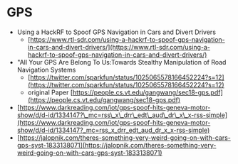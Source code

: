 # GPS

* Using a HackRF to Spoof GPS Navigation in Cars and Divert Drivers
  * [https://www.rtl-sdr.com/using-a-hackrf-to-spoof-gps-navigation-in-cars-and-divert-drivers/](https://www.rtl-sdr.com/using-a-hackrf-to-spoof-gps-navigation-in-cars-and-divert-drivers/)
* "All Your GPS Are Belong To Us:Towards Stealthy Manipulation of Road Navigation Systems
  * [https://twitter.com/sparkfun/status/1025065578166452224?s=12](https://twitter.com/sparkfun/status/1025065578166452224?s=12)
  * original Paper [https://people.cs.vt.edu/gangwang/sec18-gps.pdf](https://people.cs.vt.edu/gangwang/sec18-gps.pdf)
*  [https://www.darkreading.com/iot/gps-spoof-hits-geneva-motor-show/d/d-id/1334147?\_mc=rss\_x\_drr\_edt\_aud\_dr\_x\_x-rss-simple](https://www.darkreading.com/iot/gps-spoof-hits-geneva-motor-show/d/d-id/1334147?_mc=rss_x_drr_edt_aud_dr_x_x-rss-simple)
  * [https://jalopnik.com/theres-something-very-weird-going-on-with-cars-gps-syst-1833138071](https://jalopnik.com/theres-something-very-weird-going-on-with-cars-gps-syst-1833138071)

